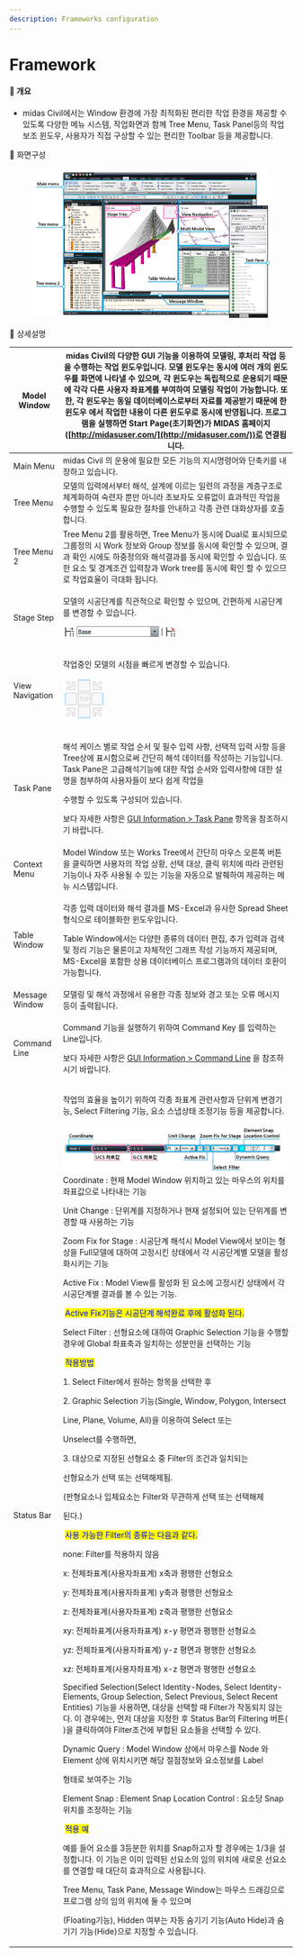 ```yaml
---
description: Frameworks configuration
---
```


# Framework

#### 🎯 개요

* midas Civil에서는 Window 환경에 가장 최적화된 편리한 작업 환경을 제공할 수 있도록 다양한 메뉴 시스템, 작업화면과 함께 Tree Menu, Task Panel등의 작업 보조 윈도우, 사용자가 직접 구상할 수 있는 편리한 Toolbar 등을 제공합니다.

🎯 화면구성

<figure><img src="../../.gitbook/assets/image.png" alt=""><figcaption></figcaption></figure>

🎯 상세설명

| Model Window    | midas Civil의 다양한 GUI 기능을 이용하여 모델링, 후처리 작업 등을 수행하는 작업 윈도우입니다. 모델 윈도우는 동시에 여러 개의 윈도우를 화면에 나타낼 수 있으며, 각 윈도우는 독립적으로 운용되기 때문에 각각 다른 사용자 좌표계를 부여하여 모델링 작업이 가능합니다. 또한, 각 윈도우는 동일 데이터베이스로부터 자료를 제공받기 때문에 한 윈도우 에서 작업한 내용이 다른 윈도우로 동시에 반영됩니다. 프로그램을 실행하면 Start Page(초기화면)가 MIDAS 홈페이지([http://midasuser.com/](http://midasuser.com/))로 연결됩니다.                                                                                                                                                                                                                                                                                                                                                                                                                                                                                                                                                                                                                                                                                                                                                                                                                                                                                                                                                                                                                                                                                                                                                                                                                                                                                                                                                                                                                                                                                                                                                                                                                                                                                                                                                                                                                                                                                                                                                                                                                                                                                                                                                                                                                                                                                                                                                                                                                                                                                                                                                                                                                                                                                                                                                                                 |
| --------------- | -------------------------------------------------------------------------------------------------------------------------------------------------------------------------------------------------------------------------------------------------------------------------------------------------------------------------------------------------------------------------------------------------------------------------------------------------------------------------------------------------------------------------------------------------------------------------------------------------------------------------------------------------------------------------------------------------------------------------------------------------------------------------------------------------------------------------------------------------------------------------------------------------------------------------------------------------------------------------------------------------------------------------------------------------------------------------------------------------------------------------------------------------------------------------------------------------------------------------------------------------------------------------------------------------------------------------------------------------------------------------------------------------------------------------------------------------------------------------------------------------------------------------------------------------------------------------------------------------------------------------------------------------------------------------------------------------------------------------------------------------------------------------------------------------------------------------------------------------------------------------------------------------------------------------------------------------------------------------------------------------------------------------------------------------------------------------------------------------------------------------------------------------------------------------------------------------------------------------------------------------------------------------------------------------------------------------------------------------------------------------------------------------------------------------------------------------------------------------------------------------------------------------------------------------------------------------------------------------------------------------------------------------------------------------------------------------------------------------------------------------------------------------------------------------------------------------------------------------------------------------------------------------------------------------------------------------------------------------------------------------------------------------------------------------------------------------------------------------------------------- |
| Main Menu       | midas Civil 의 운용에 필요한 모든 기능의 지시명령어와 단축키를 내장하고 있습니다.                                                                                                                                                                                                                                                                                                                                                                                                                                                                                                                                                                                                                                                                                                                                                                                                                                                                                                                                                                                                                                                                                                                                                                                                                                                                                                                                                                                                                                                                                                                                                                                                                                                                                                                                                                                                                                                                                                                                                                                                                                                                                                                                                                                                                                                                                                                                                                                                                                                                                                                                                                                                                                                                                                                                                                                                                                                                                                                                                                                                                                                                  |
| Tree Menu       | 모델의 입력에서부터 해석, 설계에 이르는 일련의 과정을 계층구조로 체계화하여 숙련자 뿐만 아니라 초보자도 오류없이 효과적인 작업을 수행할 수 있도록 필요한 절차를 안내하고 각종 관련 대화상자를 호출합니다.                                                                                                                                                                                                                                                                                                                                                                                                                                                                                                                                                                                                                                                                                                                                                                                                                                                                                                                                                                                                                                                                                                                                                                                                                                                                                                                                                                                                                                                                                                                                                                                                                                                                                                                                                                                                                                                                                                                                                                                                                                                                                                                                                                                                                                                                                                                                                                                                                                                                                                                                                                                                                                                                                                                                                                                                                                                                                                                                                                                                   |
| Tree Menu 2     | Tree Menu 2를 활용하면, Tree Menu가 동시에 Dual로 표시되므로 그룹정의 시 Work 정보와 Group 정보를 동시에 확인할 수 있으며, 결과 확인 시에도 하중정의와 해석결과를 동시에 확인할 수 있습니다. 또한 요소 및 경계조건 입력창과 Work tree를 동시에 확인 할 수 있으므로 작업효율이 극대화 됩니다.                                                                                                                                                                                                                                                                                                                                                                                                                                                                                                                                                                                                                                                                                                                                                                                                                                                                                                                                                                                                                                                                                                                                                                                                                                                                                                                                                                                                                                                                                                                                                                                                                                                                                                                                                                                                                                                                                                                                                                                                                                                                                                                                                                                                                                                                                                                                                                                                                                                                                                                                                                                                                                                                                                                                                                                                                                                                                                                             |
| Stage Step      | <p>모델의 시공단계를 직관적으로 확인할 수 있으며, 간편하게 시공단계를 변경할 수 있습니다.</p><p><img src="../../.gitbook/assets/Stage_step.png" alt=""></p>                                                                                                                                                                                                                                                                                                                                                                                                                                                                                                                                                                                                                                                                                                                                                                                                                                                                                                                                                                                                                                                                                                                                                                                                                                                                                                                                                                                                                                                                                                                                                                                                                                                                                                                                                                                                                                                                                                                                                                                                                                                                                                                                                                                                                                                                                                                                                                                                                                                                                                                                                                                                                                                                                                                                                                                                                                                                                                                                                                                               |
| View Navigation | <p>작업중인 모델의 시점을 빠르게 변경할 수 있습니다.</p><p><img src="../../.gitbook/assets/View_navi.png" alt=""></p>                                                                                                                                                                                                                                                                                                                                                                                                                                                                                                                                                                                                                                                                                                                                                                                                                                                                                                                                                                                                                                                                                                                                                                                                                                                                                                                                                                                                                                                                                                                                                                                                                                                                                                                                                                                                                                                                                                                                                                                                                                                                                                                                                                                                                                                                                                                                                                                                                                                                                                                                                                                                                                                                                                                                                                                                                                                                                                                                                                                                                     |
| Task Pane       | <p>해석 케이스 별로 작업 순서 및 필수 입력 사항, 선택적 입력 사항 등을 Tree상에 표시함으로써 간단히 해석 데이터를 작성하는 기능입니다. Task Pane은 고급해석기능에 대한 작업 순서와 입력사항에 대한 설명을 첨부하여 사용자들이 보다 쉽게 작업을</p><p>수행할 수 있도록 구성되어 있습니다.</p><p> </p><p>보다 자세한 사항은 <a href="http://manual.midasuser.com/KR/Civil/900/Start/00_GUI_Information/Task_Pane.htm">GUI Information > Task Pane</a> 항목을 참조하시기 바랍니다.</p>                                                                                                                                                                                                                                                                                                                                                                                                                                                                                                                                                                                                                                                                                                                                                                                                                                                                                                                                                                                                                                                                                                                                                                                                                                                                                                                                                                                                                                                                                                                                                                                                                                                                                                                                                                                                                                                                                                                                                                                                                                                                                                                                                                                                                                                                                                                                                                                                                                                                                                                                                                                                                                                                                                                                                                   |
| Context Menu    | Model Window 또는 Works Tree에서 간단히 마우스 오른쪽 버튼을 클릭하면 사용자의 작업 상황, 선택 대상, 클릭 위치에 따라 관련된 기능이나 자주 사용될 수 있는 기능을 자동으로 발췌하여 제공하는 메뉴 시스템입니다.                                                                                                                                                                                                                                                                                                                                                                                                                                                                                                                                                                                                                                                                                                                                                                                                                                                                                                                                                                                                                                                                                                                                                                                                                                                                                                                                                                                                                                                                                                                                                                                                                                                                                                                                                                                                                                                                                                                                                                                                                                                                                                                                                                                                                                                                                                                                                                                                                                                                                                                                                                                                                                                                                                                                                                                                                                                                                                                                                                                    |
| Table Window    | <p>각종 입력 데이터와 해석 결과를 MS-Excel과 유사한 Spread Sheet 형식으로 테이블화한 윈도우입니다.</p><p>Table Window에서는 다양한 종류의 데이터 편집, 추가 입력과 검색 및 정리 기능은 물론이고 자체적인 그래프 작성 기능까지 제공되며, MS-Excel을 포함한 상용 데이터베이스 프로그램과의 데이터 호환이 가능합니다.</p>                                                                                                                                                                                                                                                                                                                                                                                                                                                                                                                                                                                                                                                                                                                                                                                                                                                                                                                                                                                                                                                                                                                                                                                                                                                                                                                                                                                                                                                                                                                                                                                                                                                                                                                                                                                                                                                                                                                                                                                                                                                                                                                                                                                                                                                                                                                                                                                                                                                                                                                                                                                                                                                                                                                                                                                                                                                                                                            |
| Message Window  | 모델링 및 해석 과정에서 유용한 각종 정보와 경고 또는 오류 메시지 등이 출력됩니다.                                                                                                                                                                                                                                                                                                                                                                                                                                                                                                                                                                                                                                                                                                                                                                                                                                                                                                                                                                                                                                                                                                                                                                                                                                                                                                                                                                                                                                                                                                                                                                                                                                                                                                                                                                                                                                                                                                                                                                                                                                                                                                                                                                                                                                                                                                                                                                                                                                                                                                                                                                                                                                                                                                                                                                                                                                                                                                                                                                                                                                                                      |
| Command Line    | <p>Command 기능을 실행하기 위하여 Command Key 를 입력하는 Line입니다.</p><p>보다 자세한 사항은 <a href="http://manual.midasuser.com/KR/Civil/900/Start/00_GUI_Information/Command_Line.htm">GUI Information > Command Line</a> 을 참조하시기 바랍니다.</p>                                                                                                                                                                                                                                                                                                                                                                                                                                                                                                                                                                                                                                                                                                                                                                                                                                                                                                                                                                                                                                                                                                                                                                                                                                                                                                                                                                                                                                                                                                                                                                                                                                                                                                                                                                                                                                                                                                                                                                                                                                                                                                                                                                                                                                                                                                                                                                                                                                                                                                                                                                                                                                                                                                                                                                                                                                                                                               |
| Status Bar      | <p>작업의 효율을 높이기 위하여 각종 좌표계 관련사항과 단위계 변경기능, Select Filtering 기능, 요소 스냅상태 조정기능 등을 제공합니다.<br><br><img src="../../.gitbook/assets/Statu_bar.png" alt=""><br>Coordinate : 현재 Model Window 위치하고 있는 마우스의 위치를 좌표값으로 나타내는 기능</p><p> </p><p>Unit Change : 단위계를 지정하거나 현재 설정되어 있는 단위계를  변경할 때 사용하는 기능</p><p> </p><p>Zoom Fix for Stage : 시공단계 해석시 Model View에서 보이는 형상을 Full모델에 대하여 고정시킨 상태에서 각 시공단계별 모델을 활성화시키는 기능</p><p> </p><p>Active Fix : Model View를 활성화 된 요소에 고정시킨 상태에서 각 시공단계별 결과를 볼 수 있는 기능.</p><p>              <img src="http://manual.midasuser.com/KR/Civil/900/Start/Common_image/IMG_C_ICON_NOTE_01.png" alt=""> <mark style="color:blue;">Active Fix기능은 시공단계 해석완료 후에 활성화 된다.</mark></p><p> </p><p>Select Filter : 선형요소에 대하여 Graphic Selection 기능을 수행할 경우에 Global 좌표축과 일치하는 성분만을 선택하는 기능</p><p>              <img src="http://manual.midasuser.com/KR/Civil/900/Start/Common_image/IMG_C_ICON_NOTE_01.png" alt=""> <mark style="color:blue;">적용방법</mark></p><p>                  1. Select Filter에서 원하는 항목을 선택한 후</p><p>                  2. Graphic Selection 기능(Single, Window, Polygon, Intersect    </p><p>                      Line, Plane, Volume, All)을 이용하여 Select 또는                </p><p>                      Unselect를 수행하면,</p><p>                  3. 대상으로 지정된 선형요소 중 Filter의 조건과 일치되는 </p><p>                      선형요소가 선택 또는 선택해제됨.</p><p>                     (판형요소나 입체요소는 Filter와 무관하게 선택 또는 선택해제</p><p>                      된다.)</p><p>                 <img src="http://manual.midasuser.com/KR/Civil/900/Start/Common_image/IMG_C_ICON_NOTE_01.png" alt=""> <mark style="color:blue;">사용 가능한 Filter의 종류는 다음과 같다.</mark> <img src="http://manual.midasuser.com/KR/Civil/900/Start/Common_image/IMG_C_ICON_DROP_DOWN.png" alt=""></p><p>none: Filter를 적용하지 않음</p><p>x: 전체좌표계(사용자좌표계) x축과 평행한 선형요소</p><p>y: 전체좌표계(사용자좌표계) y축과 평행한 선형요소</p><p>z: 전체좌표계(사용자좌표계) z축과 평행한 선형요소</p><p>xy: 전체좌표계(사용자좌표계) x-y 평면과 평행한 선형요소</p><p>yz: 전체좌표계(사용자좌표계) y-z 평면과 평행한 선형요소</p><p>xz: 전체좌표계(사용자좌표계) x-z 평면과 평행한 선형요소</p><p> </p><p>Specified Selection(Select Identity-Nodes, Select Identity-Elements, Group Selection, Select Previous, Select Recent Entities) 기능을 사용하면, 대상을 선택할 때 Filter가 작동되지 않는다. 이 경우에는, 먼저 대상을 지정한 후 Status Bar의 Filtering 버튼(<img src="http://manual.midasuser.com/KR/Civil/900/Start/00_GUI_Information/image/b_arrow.jpg" alt="" data-size="line">)을 클릭하여야 Filter조건에 부합된 요소들을 선택할 수 있다.</p><p>Dynamic Query : Model Window 상에서 마우스를 Node 와 Element 상에 위치시키면 해당 절점정보와 요소정보를 Label</p><p>                     형태로 보여주는 기능</p><p> </p><p>Element Snap : Element Snap Location Control : 요소당 Snap위치를 조정하는 기능</p><p>                   <img src="http://manual.midasuser.com/KR/Civil/900/Start/Common_image/IMG_C_ICON_NOTE_01.png" alt="" data-size="line"> <mark style="color:blue;">적용 예</mark></p><p>  예를 들어 요소를 3등분한 위치를 Snap하고자 할 경우에는 1/3을 설정합니다. 이 기능은 이미 입력된 선요소의 임의 위치에 새로운 선요소를 연결할 때 대단히 효과적으로 사용됩니다.</p><p> Tree Menu, Task Pane, Message Window는 마우스 드래깅으로 프로그램 상의 임의 위치에 둘 수 있으며</p><p> (Floating기능), Hidden 여부는 자동 숨기기 기능(Auto Hide)과 숨기기 기능(Hide)으로 지정할 수 있습니다. </p> |
